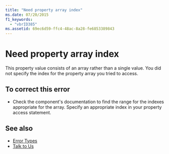 ```yaml
---
title: "Need property array index"
ms.date: 07/20/2015
f1_keywords: 
  - "vbrID385"
ms.assetid: 69ec6d59-ffc4-48ac-8a28-fe6853389843
---
```

# Need property array index
This property value consists of an array rather than a single value. You did not specify the index for the property array you tried to access.  
  
## To correct this error  
  
- Check the component's documentation to find the range for the indexes appropriate for the array. Specify an appropriate index in your property access statement.  
  
## See also

- [Error Types](../../../visual-basic/programming-guide/language-features/error-types.md)
- [Talk to Us](/visualstudio/ide/talk-to-us)
